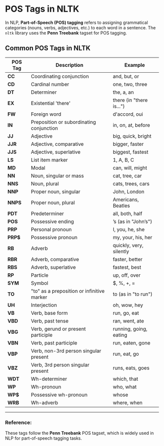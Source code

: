 # POS Tags in NLTK

In NLP, **Part-of-Speech (POS) tagging** refers to assigning grammatical categories (nouns, verbs, adjectives, etc.) to each word in a sentence. The `nltk` library uses the **Penn Treebank** tagset for POS tagging.

## Common POS Tags in NLTK

| POS Tag  | Description                               | Example                                    |
|----------|-------------------------------------------|--------------------------------------------|
| **CC**   | Coordinating conjunction                  | and, but, or                               |
| **CD**   | Cardinal number                           | one, two, three                            |
| **DT**   | Determiner                                | the, a, an                                 |
| **EX**   | Existential 'there'                       | there (in "there is...")                   |
| **FW**   | Foreign word                              | d'accord, oui                              |
| **IN**   | Preposition or subordinating conjunction   | in, on, at, before                         |
| **JJ**   | Adjective                                 | big, quick, bright                         |
| **JJR**  | Adjective, comparative                    | bigger, faster                             |
| **JJS**  | Adjective, superlative                    | biggest, fastest                           |
| **LS**   | List item marker                          | 1, A, B, C                                |
| **MD**   | Modal                                     | can, will, might                           |
| **NN**   | Noun, singular or mass                    | cat, tree, car                             |
| **NNS**  | Noun, plural                              | cats, trees, cars                          |
| **NNP**  | Proper noun, singular                     | John, London                               |
| **NNPS** | Proper noun, plural                       | Americans, Beatles                         |
| **PDT**  | Predeterminer                             | all, both, half                            |
| **POS**  | Possessive ending                         | ’s (as in "John’s")                        |
| **PRP**  | Personal pronoun                          | I, you, he, she                            |
| **PRP$** | Possessive pronoun                        | my, your, his, her                         |
| **RB**   | Adverb                                    | quickly, very, silently                    |
| **RBR**  | Adverb, comparative                       | faster, better                             |
| **RBS**  | Adverb, superlative                       | fastest, best                              |
| **RP**   | Particle                                  | up, off, over                              |
| **SYM**  | Symbol                                    | $, %, +, =                                 |
| **TO**   | "to" as a preposition or infinitive marker| to (as in "to run")                        |
| **UH**   | Interjection                              | oh, wow, hey                               |
| **VB**   | Verb, base form                           | run, go, eat                               |
| **VBD**  | Verb, past tense                          | ran, went, ate                             |
| **VBG**  | Verb, gerund or present participle        | running, going, eating                     |
| **VBN**  | Verb, past participle                     | run, eaten, gone                           |
| **VBP**  | Verb, non-3rd person singular present     | run, eat, go                               |
| **VBZ**  | Verb, 3rd person singular present         | runs, eats, goes                           |
| **WDT**  | Wh-determiner                             | which, that                               |
| **WP**   | Wh-pronoun                                | who, what                                 |
| **WP$**  | Possessive wh-pronoun                     | whose                                     |
| **WRB**  | Wh-adverb                                 | where, when                               |

---

### Reference:
These tags follow the **Penn Treebank** POS tagset, which is widely used in NLP for part-of-speech tagging tasks.
